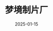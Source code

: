 ---
layout: movie-review
title: 梦境制片厂
description: >
  “头脑特工队”的衍生剧集，有趣，只恨太短了不够看。
category: 剧集
img: assets/img/movie/2025/梦境制片厂.webp
star: 5
date: 2025-01-15
---